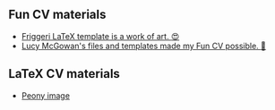 ## Fun CV materials

+ [Friggeri LaTeX template is a work of art. :heart_eyes:](https://www.latextemplates.com/template/friggeri-resume-cv)
+ [Lucy McGowan's files and templates made my Fun CV possible. :raised_hands:](https://github.com/LucyMcGowan/rmd-cv)

## LaTeX CV materials  

+ [Peony image](https://www.transparentpng.com/details/peony-icon_18508.html)

